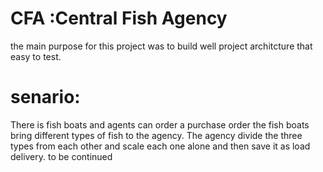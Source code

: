 # CFA :Central Fish Agency

the main purpose for this project was to build well project architcture that easy to test.
# senario:
There is fish boats and agents can order a purchase order the fish boats bring different types of fish to the agency. The agency divide the three types from each other and scale each one alone and then save it as load delivery.
to be continued
